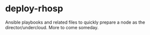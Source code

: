 # deploy-rhosp
Ansible playbooks and related files to quickly prepare a node as the director/undercloud. More to come someday.
